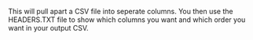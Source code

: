 This will pull apart a CSV file into seperate columns.
You then use the HEADERS.TXT file to show which columns you want and which order you want in your output CSV.
